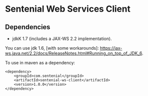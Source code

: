 # Sentenial Web Services Client

## Dependencies

* jdkK 1.7 (includes a JAX-WS 2.2 implementation).

You can use jdk 1.6, [with some workarounds]: https://jax-ws.java.net/2.2/docs/ReleaseNotes.html#Running_on_top_of_JDK_6.

To use in maven as a dependency:

    <dependency>
        <groupId>com.sentenial</groupId>
        <artifactId>sentenial-ws-client</artifactId>
        <version>1.0.0</version>
    </dependency>


